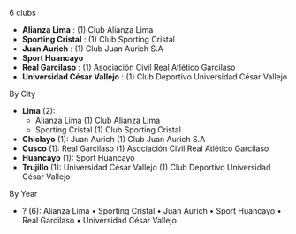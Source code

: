 6 clubs

- **Alianza Lima** : (1) Club Alianza Lima
- **Sporting Cristal** : (1) Club Sporting Cristal
- **Juan Aurich** : (1) Club Juan Aurich S.A
- **Sport Huancayo**
- **Real Garcilaso** : (1) Asociación Civil Real Atlético Garcilaso
- **Universidad César Vallejo** : (1) Club Deportivo Universidad César Vallejo




By City

- **Lima** (2): 
  - Alianza Lima  (1) Club Alianza Lima
  - Sporting Cristal  (1) Club Sporting Cristal
- **Chiclayo** (1): Juan Aurich  (1) Club Juan Aurich S.A
- **Cusco** (1): Real Garcilaso  (1) Asociación Civil Real Atlético Garcilaso
- **Huancayo** (1): Sport Huancayo 
- **Trujillo** (1): Universidad César Vallejo  (1) Club Deportivo Universidad César Vallejo




By Year

- ? (6):   Alianza Lima • Sporting Cristal • Juan Aurich • Sport Huancayo • Real Garcilaso • Universidad César Vallejo




